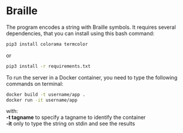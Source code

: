 # Braille
The program encodes a string with Braille symbols.
It requires several dependencies, that you can install using this bash command:
```bash
pip3 install colorama termcolor
```
or<br>
```bash
pip3 install -r requirements.txt
```
To run the server in a Docker container, you need to type the following commands on terminal:
```bash
docker build -t username/app .
docker run -it username/app
```
with:<br>
**-t tagname** to specify a tagname to identify the container<br>
**-it** only to type the string on stdin and see the results